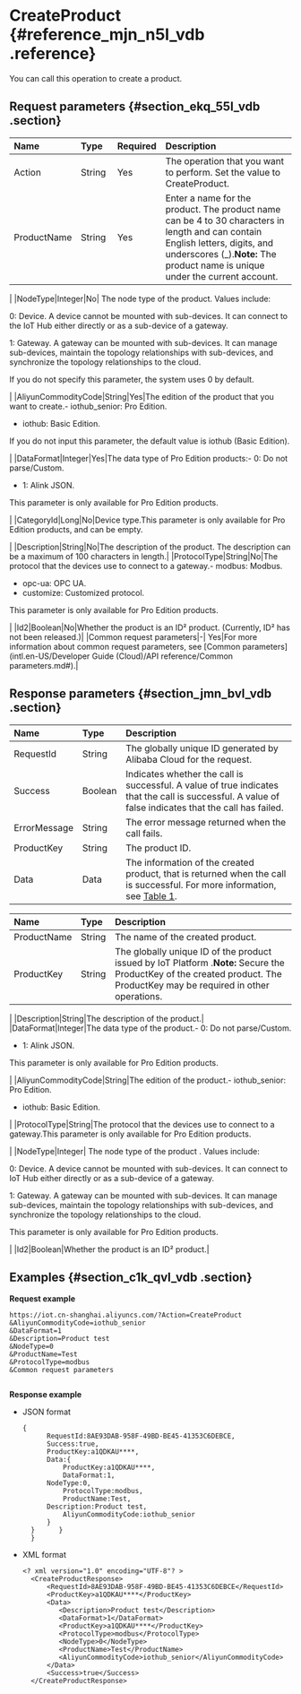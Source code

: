 # CreateProduct {#reference_mjn_n5l_vdb .reference}

You can call this operation to create a product.

## Request parameters {#section_ekq_55l_vdb .section}

|Name|Type|Required|Description |
|:---|:---|:-------|:-----------|
|Action|String|Yes|The operation that you want to perform. Set the value to CreateProduct.|
|ProductName|String |Yes|Enter a name for the product. The product name can be 4 to 30 characters in length and can contain English letters, digits, and underscores \(\_\).**Note:** The product name is unique under the current account.

|
|NodeType|Integer|No| The node type of the product. Values include:

 0: Device. A device cannot be mounted with sub-devices. It can connect to the IoT Hub either directly or as a sub-device of a gateway.

 1: Gateway. A gateway can be mounted with sub-devices. It can manage sub-devices, maintain the topology relationships with sub-devices, and synchronize the topology relationships to the cloud.

 If you do not specify this parameter, the system uses 0 by default.

 |
|AliyunCommodityCode|String|Yes|The edition of the product that you want to create.-   iothub\_senior: Pro Edition.
-   iothub: Basic Edition.

If you do not input this parameter, the default value is iothub \(Basic Edition\).

|
|DataFormat|Integer|Yes|The data type of Pro Edition products:-   0: Do not parse/Custom.
-   1: Alink JSON.

This parameter is only available for Pro Edition products.

|
|CategoryId|Long|No|Device type.This parameter is only available for Pro Edition products, and can be empty.

|
|Description|String|No|The description of the product. The description can be a maximum of 100 characters in length.|
|ProtocolType|String|No|The protocol that the devices use to connect to a gateway.-   modbus: Modbus.
-   opc-ua: OPC UA.
-   customize: Customized protocol.

This parameter is only available for Pro Edition products.

|
|Id2|Boolean|No|Whether the product is an ID² product. \(Currently, ID² has not been released.\)|
|Common request parameters|-| Yes|For more information about common request parameters, see [Common parameters](intl.en-US/Developer Guide (Cloud)/API reference/Common parameters.md#).|

## Response parameters {#section_jmn_bvl_vdb .section}

|Name |Type|Description|
|:----|:---|:----------|
|RequestId|String|The globally unique ID generated by Alibaba Cloud for the request.|
|Success|Boolean|Indicates whether the call is successful. A value of true indicates that the call is successful. A value of false indicates that the call has failed.|
|ErrorMessage|String|The error message returned when the call fails.|
|ProductKey|String|The product ID.|
|Data|Data|The information of the created product, that is returned when the call is successful. For more information, see [Table 1](#table_z3k_lz2_xdb).|

|Name|Type|Description|
|:---|:---|:----------|
|ProductName|String|The name of the created product.|
|ProductKey|String|The globally unique ID of the product issued by IoT Platform .**Note:** Secure the ProductKey of the created product. The ProductKey may be required in other operations.

|
|Description|String|The description of the product.|
|DataFormat|Integer|The data type of the product.-   0: Do not parse/Custom.
-   1: Alink JSON.

This parameter is only available for Pro Edition products.

|
|AliyunCommodityCode|String|The edition of the product.-   iothub\_senior: Pro Edition.
-   iothub: Basic Edition.

|
|ProtocolType|String|The protocol that the devices use to connect to a gateway.This parameter is only available for Pro Edition products.

|
|NodeType|Integer| The node type of the product . Values include:

 0: Device. A device cannot be mounted with sub-devices. It can connect to IoT Hub either directly or as a sub-device of a gateway.

 1: Gateway. A gateway can be mounted with sub-devices. It can manage sub-devices, maintain the topology relationships with sub-devices, and synchronize the topology relationships to the cloud.

 This parameter is only available for Pro Edition products.

 |
|Id2|Boolean|Whether the product is an ID² product.|

## Examples {#section_c1k_qvl_vdb .section}

**Request example**

```
https://iot.cn-shanghai.aliyuncs.com/?Action=CreateProduct
&AliyunCommodityCode=iothub_senior
&DataFormat=1
&Description=Product test
&NodeType=0
&ProductName=Test
&ProtocolType=modbus
&Common request parameters


```

**Response example**

-   JSON format

    ```
    {
          RequestId:8AE93DAB-958F-49BD-BE45-41353C6DEBCE,
          Success:true,
          ProductKey:a1QDKAU****,	  
          Data:{
              ProductKey:a1QDKAU****, 
              DataFormat:1, 
    	  NodeType:0,
              ProtocolType:modbus,
              ProductName:Test,
    	  Description:Product test,
              AliyunCommodityCode:iothub_senior
          }
      }      }
      }
    ```

-   XML format

    ```
    <? xml version="1.0" encoding="UTF-8"? > 
      <CreateProductResponse>
          <RequestId>8AE93DAB-958F-49BD-BE45-41353C6DEBCE</RequestId>
          <ProductKey>a1QDKAU****</ProductKey>
          <Data>
             <Description>Product test</Description>
             <DataFormat>1</DataFormat>
             <ProductKey>a1QDKAU****</ProductKey>
             <ProtocolType>modbus</ProtocolType>
             <NodeType>0</NodeType>
             <ProductName>Test</ProductName>
             <AliyunCommodityCode>iothub_senior</AliyunCommodityCode>
          </Data>
          <Success>true</Success>
      </CreateProductResponse>
    
    ```


